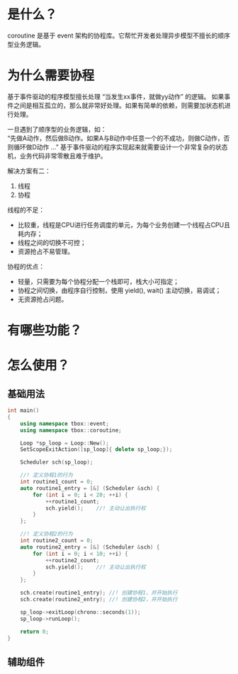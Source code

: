 # 是什么？
coroutine 是基于 event 架构的协程库。它帮忙开发者处理异步模型不擅长的顺序型业务逻辑。

# 为什么需要协程
基于事件驱动的程序模型擅长处理 “当发生xx事件，就做yy动作” 的逻辑。 
如果事件之间是相互孤立的，那么就非常好处理。如果有简单的依赖，则需要加状态机进行处理。

一旦遇到了顺序型的业务逻辑，如：   
“先做A动作，然后做B动作。如果A与B动作中任意一个的不成功，则做C动作，否则循环做D动作 ...” 
基于事件驱动的程序实现起来就需要设计一个非常复杂的状态机，业务代码非常零散且难于维护。

解决方案有二：
1. 线程
2. 协程

线程的不足：
- 比较重，线程是CPU进行任务调度的单元，为每个业务创建一个线程占CPU且耗内存；
- 线程之间的切换不可控；
- 资源抢占不易管理。

协程的优点：
- 轻量，只需要为每个协程分配一个栈即可，栈大小可指定；
- 协程之间切换，由程序自行控制，使用 yield(), wait() 主动切换，易调试；
- 无资源抢占问题。

# 有哪些功能？

# 怎么使用？

## 基础用法
```c++
int main()
{
    using namespace tbox::event;
    using namespace tbox::coroutine;

    Loop *sp_loop = Loop::New();
    SetScopeExitAction([sp_loop]{ delete sp_loop;});

    Scheduler sch(sp_loop);

    //! 定义协程1的行为
    int routine1_count = 0;
    auto routine1_entry = [&] (Scheduler &sch) {
        for (int i = 0; i < 20; ++i) {
            ++routine1_count;
            sch.yield();    //! 主动让出执行权
        }
    };

    //! 定义协程2的行为
    int routine2_count = 0;
    auto routine2_entry = [&] (Scheduler &sch) {
        for (int i = 0; i < 10; ++i) {
            ++routine2_count;
            sch.yield();    //! 主动让出执行权
        }
    };

    sch.create(routine1_entry); //! 创建协程1，并开始执行
    sch.create(routine2_entry); //! 创建协程2，并开始执行

    sp_loop->exitLoop(chrono::seconds(1));
    sp_loop->runLoop();

    return 0;
}
```

## 辅助组件
